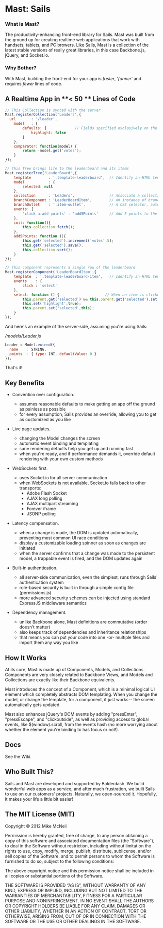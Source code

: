 # Mast: Sails 

### What is Mast?
The productivity-enhancing front-end library for Sails.  Mast was built from the ground up for creating realtime web applications that work with handsets, tablets, and PC browers.  Like Sails, Mast is a collection of the latest stable versions of really great libraries, in this case Backbone.js, jQuery, and Socket.io.

### Why Bother?
With Mast, building the front-end for your app is *faster*, *'funner'* and requires *fewer* lines of code.



## A Realtime App in **< 50 ** Lines of Code

```javascript
// This Collection is synced with the server
Mast.registerCollection('Leaders',{
  url		: '/leader',
	model	: {
		defaults: {				// Fields specified exclusively on the client are not shared
			highlight: false
		}
	},
	comparator: function(model) {
		return -model.get('votes');
	}
});

// This Tree brings life to the leaderboard and its items
Mast.registerTree('LeaderBoard',{
	template        : '.template-leaderboard',  // Identify an HTML template to represent the leaderboard frame
	model			: {
		selected: null
	},
	collection      : 'Leaders',				// Associate a collection with the leaderboard
	branchComponent : 'LeaderBoardItem',        // An instance of branchComponent will be created for each item in the collection
	branchOutlet    : '.item-outlet',           // A CSS selector, automatically scoped within the component, to identify where new branches should be appended
	events: {
		'click a.add-points' : 'add5Points'     // Add 5 points to the selected Leader
	},
	init: function(){
		this.collection.fetch();
	},
	add5Points: function (){
		this.get('selected').increment('votes',5);
		this.get('selected').save();
		this.collection.sort();
	}
});

// This component represents a single row of the leaderboard
Mast.registerComponent('LeaderBoardItem',{
	template  : '.template-leaderboard-item',   // Identify an HTML template to represent each leaderboard item
	events    : {
		click : 'select'
	},
	select: function () {                     // When an item is clicked on, mark it as selected
		this.parent.get('selected') && this.parent.get('selected').set('highlight',false);
		this.set('highlight',true);
		this.parent.set('selected',this);
	}
});
```

And here's an example of the server-side, assuming you're using Sails: 

*/models/Leader.js*
```javascript
Leader = Model.extend({
  name    : STRING,
  points  : { type: INT, defaultValue: 0 }
});
```

That's it!




## Key Benefits

- Convention over configuration.
  - assumes reasonable defaults to make getting an app off the ground as painless as possible
  - for every assumption, Sails provides an override, allowing you to get as customized as you like

- Live page updates.
  - changing the Model changes the screen
  - automatic event binding and templating
  - sane rendering defaults help you get up and running fast
  - when you're ready, and if performance demands it, override default rendering with your own custom methods

- WebSockets first.
  - uses Socket.io for all server communication
  - when WebSockets is not available, Socket.io falls back to other transports:
    - Adobe Flash Socket
    - AJAX long polling
    - AJAX multipart streaming
    - Forever iframe
    - JSONP polling

- Latency compensation.
  - when a change is made, the DOM is updated automatically, preventing most common UI race conditions
  - display a customizable loading spinner as soon as changes are initiated
  - when the server confirms that a change was made to the persistent model, a trappable event is fired, and the DOM updates again

- Built-in authentication.
  - all server-side communication, even the simplest, runs through Sails' authentication system
  - role-based security is built in through a simple config file (permissions.js)
  - more advanced security schemes can be injected using standard ExpressJS middleware semantics

- Dependency management.
  - unlike Backbone alone, Mast definitions are commutative (order doesn't matter)
  - also keeps track of dependencies and inheritance relationships
  - that means you can put your code into one -or- multiple files and import them any way you like




## How It Works
At its core, Mast is made up of Components, Models, and Collections.  Components are very closely related to Backbone Views, and Models and Collections are exactly like their Backbone equivalents.

Mast introduces the concept of a Component, which is a minimal logical UI element which completely abstracts DOM templating. 
When you change the model, or change the template, for a component, it just works-- the screen automatically gets updated.

Mast also enhances jQuery's DOM events by adding "pressEnter", "pressEscape", and "clickoutside", as well as providing access to global events, like $(window).scroll, from the events hash (no more worrying about whether the element you're binding to has focus or not!).



## Docs
See the Wiki.




## Who Built This?
Sails and Mast are developed and supported by Balderdash.  We build wonderful web apps as a service, and after much frustration, we built Sails to use on our customers' projects.  Naturally, we open-sourced it.  Hopefully, it makes your life a little bit easier!


The MIT License (MIT)
--

Copyright © 2012 Mike McNeil

Permission is hereby granted, free of charge, to any person obtaining a copy of this software and associated documentation files (the “Software”), to deal in the Software without restriction, including without limitation the rights to use, copy, modify, merge, publish, distribute, sublicense, and/or sell copies of the Software, and to permit persons to whom the Software is furnished to do so, subject to the following conditions:

The above copyright notice and this permission notice shall be included in all copies or substantial portions of the Software.

THE SOFTWARE IS PROVIDED “AS IS”, WITHOUT WARRANTY OF ANY KIND, EXPRESS OR IMPLIED, INCLUDING BUT NOT LIMITED TO THE WARRANTIES OF MERCHANTABILITY, FITNESS FOR A PARTICULAR PURPOSE AND NONINFRINGEMENT. IN NO EVENT SHALL THE AUTHORS OR COPYRIGHT HOLDERS BE LIABLE FOR ANY CLAIM, DAMAGES OR OTHER LIABILITY, WHETHER IN AN ACTION OF CONTRACT, TORT OR OTHERWISE, ARISING FROM, OUT OF OR IN CONNECTION WITH THE SOFTWARE OR THE USE OR OTHER DEALINGS IN THE SOFTWARE.